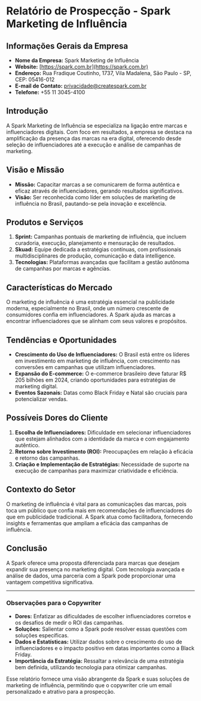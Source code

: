 # Relatório de Prospecção - Spark Marketing de Influência

## Informações Gerais da Empresa
- **Nome da Empresa:** Spark Marketing de Influência  
- **Website:** [https://spark.com.br](https://spark.com.br)  
- **Endereço:** Rua Fradique Coutinho, 1737, Vila Madalena, São Paulo - SP, CEP: 05416-012  
- **E-mail de Contato:** [privacidade@createspark.com.br](mailto:privacidade@createspark.com.br)  
- **Telefone:** +55 11 3045-4100  

## Introdução
A Spark Marketing de Influência se especializa na ligação entre marcas e influenciadores digitais. Com foco em resultados, a empresa se destaca na amplificação da presença das marcas na era digital, oferecendo desde seleção de influenciadores até a execução e análise de campanhas de marketing.

## Visão e Missão
- **Missão:** Capacitar marcas a se comunicarem de forma autêntica e eficaz através de influenciadores, gerando resultados significativos.
- **Visão:** Ser reconhecida como líder em soluções de marketing de influência no Brasil, pautando-se pela inovação e excelência.

## Produtos e Serviços
1. **Sprint:** Campanhas pontuais de marketing de influência, que incluem curadoria, execução, planejamento e mensuração de resultados.
2. **Skuad:** Equipe dedicada a estratégias contínuas, com profissionais multidisciplinares de produção, comunicação e data intelligence.
3. **Tecnologias:** Plataformas avançadas que facilitam a gestão autônoma de campanhas por marcas e agências.

## Características do Mercado
O marketing de influência é uma estratégia essencial na publicidade moderna, especialmente no Brasil, onde um número crescente de consumidores confia em influenciadores. A Spark ajuda as marcas a encontrar influenciadores que se alinham com seus valores e propósitos.

## Tendências e Oportunidades
- **Crescimento do Uso de Influenciadores:** O Brasil está entre os líderes em investimento em marketing de influência, com crescimento nas conversões em campanhas que utilizam influenciadores.
- **Expansão do E-commerce:** O e-commerce brasileiro deve faturar R$ 205 bilhões em 2024, criando oportunidades para estratégias de marketing digital.
- **Eventos Sazonais:** Datas como Black Friday e Natal são cruciais para potencializar vendas.

## Possíveis Dores do Cliente
1. **Escolha de Influenciadores:** Dificuldade em selecionar influenciadores que estejam alinhados com a identidade da marca e com engajamento autêntico.
2. **Retorno sobre Investimento (ROI):** Preocupações em relação à eficácia e retorno das campanhas.
3. **Criação e Implementação de Estratégias:** Necessidade de suporte na execução de campanhas para maximizar criatividade e eficiência.

## Contexto do Setor
O marketing de influência é vital para as comunicações das marcas, pois toca um público que confia mais em recomendações de influenciadores do que em publicidade tradicional. A Spark atua como facilitadora, fornecendo insights e ferramentas que ampliam a eficácia das campanhas de influência.

## Conclusão
A Spark oferece uma proposta diferenciada para marcas que desejam expandir sua presença no marketing digital. Com tecnologia avançada e análise de dados, uma parceria com a Spark pode proporcionar uma vantagem competitiva significativa.

---

### Observações para o Copywriter
- **Dores:** Enfatizar as dificuldades de escolher influenciadores corretos e os desafios de medir o ROI das campanhas.
- **Soluções:** Salientar como a Spark pode resolver essas questões com soluções específicas.
- **Dados e Estatísticas:** Utilizar dados sobre o crescimento do uso de influenciadores e o impacto positivo em datas importantes como a Black Friday.
- **Importância da Estratégia:** Ressaltar a relevância de uma estratégia bem definida, utilizando tecnologia para otimizar campanhas.

Esse relatório fornece uma visão abrangente da Spark e suas soluções de marketing de influência, permitindo que o copywriter crie um email personalizado e atrativo para a prospecção.